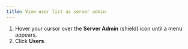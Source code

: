 ```yaml
---
title: View user list as server admin
---
```


1. Hover your cursor over the **Server Admin** (shield) icon until a menu appears.
1. Click **Users**.
